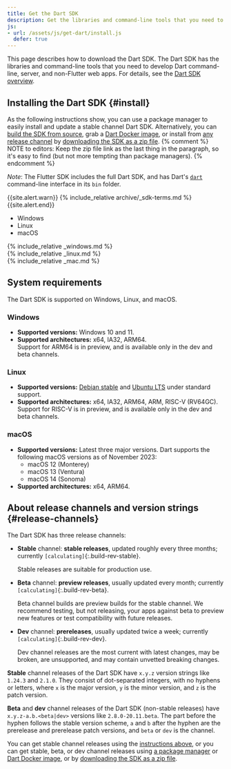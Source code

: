 ```yaml
---
title: Get the Dart SDK
description: Get the libraries and command-line tools that you need to develop Dart web, command-line, and server apps.
js:
- url: /assets/js/get-dart/install.js
  defer: true
---
```


This page describes how to download the Dart SDK.
The Dart SDK has the libraries and command-line tools that you need to develop
Dart command-line, server, and non-Flutter web apps.
For details, see the [Dart SDK overview](/tools/sdk).

## Installing the Dart SDK {#install}

As the following instructions show,
you can use a package manager
to easily install and update a stable channel Dart SDK.
Alternatively, you can
[build the SDK from source][],
grab a [Dart Docker image][], or
install from [any release channel](#release-channels) by
[downloading the SDK as a zip file][].
{% comment %}
NOTE to editors: Keep the zip file link as the last thing in the paragraph,
so it's easy to find (but not more tempting than package managers).
{% endcomment %}

*Note*: The Flutter SDK includes the full Dart SDK,
and has Dart's [`dart`](/tools/dart-tool) command-line interface
in its `bin` folder.

{{site.alert.warn}}
  {% include_relative archive/_sdk-terms.md %}
{{site.alert.end}}

<ul class="tabs__top-bar">
  <li class="tab-link current" data-tab="tab-sdk-install-windows">Windows</li>
  <li class="tab-link" data-tab="tab-sdk-install-linux">Linux</li>
  <li class="tab-link" data-tab="tab-sdk-install-mac">macOS</li>
</ul>
<div id="tab-sdk-install-windows" class="tabs__content current" markdown="1">
{% include_relative _windows.md %}
</div>
<div id="tab-sdk-install-linux" class="tabs__content" markdown="1">
{% include_relative _linux.md %}
</div>
<div id="tab-sdk-install-mac" class="tabs__content" markdown="1">
{% include_relative _mac.md %}
</div>

## System requirements

The Dart SDK is supported on Windows, Linux, and macOS.

### Windows

* **Supported versions:** Windows 10 and 11.
* **Supported architectures:** x64, IA32, ARM64.<br>
  Support for ARM64 is in preview, and is available only in the dev and beta channels.

### Linux

* **Supported versions:** [Debian stable][] and [Ubuntu LTS][] under standard support.
* **Supported architectures:** x64, IA32, ARM64, ARM, RISC-V (RV64GC).<br>
  Support for RISC-V is in preview, and is available only in the dev and beta channels.

### macOS

* **Supported versions:** Latest three major versions.
Dart supports the following macOS versions as of November 2023:
  - macOS 12 (Monterey)
  - macOS 13 (Ventura)
  - macOS 14 (Sonoma)
* **Supported architectures:** x64, ARM64.

## About release channels and version strings {#release-channels}

The Dart SDK has three release channels:

* **Stable** channel: **stable releases**, updated roughly every three months;
  currently `[calculating]`{:.build-rev-stable}.
  
  Stable releases are suitable for production use.
  
* **Beta** channel: **preview releases**, usually updated every month;
  currently `[calculating]`{:.build-rev-beta}.
  
  Beta channel builds are preview builds for the stable channel. We recommend
  testing, but not releasing, your apps against beta to preview new features or
  test compatibility with future releases.
  
* **Dev** channel: **prereleases**, usually updated twice a week;
  currently `[calculating]`{:.build-rev-dev}.
  
  Dev channel releases are the most current with latest changes, may be broken,
  are unsupported, and may contain unvetted breaking changes.

**Stable** channel releases of the Dart SDK have `x.y.z` version strings like
`1.24.3` and `2.1.0`. They consist of dot-separated integers, with no hyphens or
letters, where `x` is the major version, `y` is the minor version, and `z` is
the patch version.

**Beta** and **dev** channel releases of the Dart SDK (non-stable releases) have
`x.y.z-a.b.<beta|dev>` versions like `2.8.0-20.11.beta`. The part before the
hyphen follows the stable version scheme, `a` and `b` after the hyphen are the
prerelease and prerelease patch versions, and `beta` or `dev` is the channel.

You can get stable channel releases using
the [instructions above](#install), or you can
get stable, beta, or dev channel releases
using [a package manager][] or [Dart Docker image][], or
by [downloading the SDK as a zip file][].

[SDK constraints]: /tools/pub/pubspec#sdk-constraints
[build the SDK from source]: https://github.com/dart-lang/sdk/wiki/Building
[Dart libraries]: /guides/libraries/library-tour
[Dart Docker image]: https://hub.docker.com/_/dart
[downloading the SDK as a zip file]: /get-dart/archive
[Debian stable]: https://www.debian.org/releases
[Ubuntu LTS]: https://wiki.ubuntu.com/Releases
[flutter]: https://flutter.dev/docs/get-started/install
[site SDK version]: {{site.dart-api}}/{{site.data.pkg-vers.SDK.channel}}/{{site.data.pkg-vers.SDK.vers}}/index.html
[a package manager]: https://github.com/dart-lang/sdk/wiki/Installing-beta-and-dev-releases-with-brew,-choco,-and-apt-get
